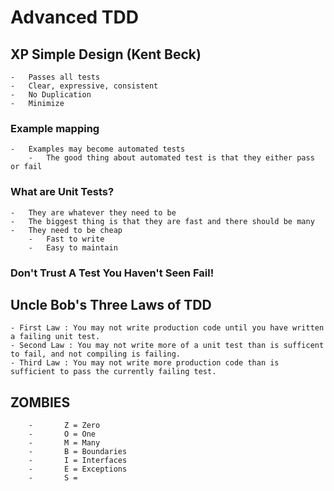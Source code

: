 # Advanced TDD

## XP Simple Design (Kent Beck)
    -   Passes all tests
    -   Clear, expressive, consistent
    -   No Duplication
    -   Minimize

### Example mapping
    -   Examples may become automated tests
        -   The good thing about automated test is that they either pass or fail

### What are Unit Tests?
    -   They are whatever they need to be
    -   The biggest thing is that they are fast and there should be many
    -   They need to be cheap
        -   Fast to write
        -   Easy to maintain

### Don't Trust A Test You Haven't Seen Fail!   

## Uncle Bob's Three Laws of TDD
    - First Law : You may not write production code until you have written a failing unit test.
    - Second Law : You may not write more of a unit test than is sufficent to fail, and not compiling is failing.
    - Third Law : You may not write more production code than is sufficient to pass the currently failing test.

## ZOMBIES
        -       Z = Zero
        -       O = One
        -       M = Many
        -       B = Boundaries
        -       I = Interfaces
        -       E = Exceptions
        -       S = 